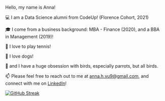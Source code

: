 Hello, my name is Anna! 

:computer: I am a Data Science alumni from CodeUp! (Florence Cohort, 2021)

:mortar_board: I come from a business background: MBA - Finance (2020), and a BBA in Management (2019)!

:tennis: I love to play tennis!

:dog: I love dogs!

:parrot: and I have a huge obsession with birds, especially parrots, but all birds.

:mailbox: Please feel free to reach out to me at anna.h.vu9@gmail.com, and connect with me on [LinkedIn](https://www.linkedin.com/in/annah-vu/)! 

[![GitHub Streak](http://github-readme-streak-stats.herokuapp.com?user=annah-vu&theme=green_nur&hide_border=true)](https://git.io/streak-stats)
